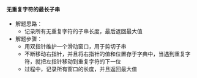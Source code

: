 #### 无重复字符的最长子串

* 解题思路：
  * 记录所有无重复字符的子串长度，最后返回最大值
* 解题步骤：
  * 用双指针维护一个滑动窗口，用于剪切子串
  * 不断移动右指针，并且将右指针的值和位置存于字典中，当遇到重复字符，就把左指针移动到重复字符的下一位
  * 过程中，记录所有窗口的长度，并且返回最大值